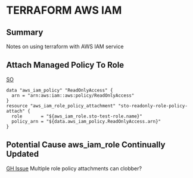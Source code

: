 # TERRAFORM AWS IAM

## Summary

Notes on using terraform with AWS IAM service

## Attach Managed Policy To Role

[SO](https://stackoverflow.com/questions/45002292/terraform-correct-way-to-attach-aws-managed-policies-to-a-role)

```
data "aws_iam_policy" "ReadOnlyAccess" {
  arn = "arn:aws:iam::aws:policy/ReadOnlyAccess"
}
resource "aws_iam_role_policy_attachment" "sto-readonly-role-policy-attach" {
  role       = "${aws_iam_role.sto-test-role.name}"
  policy_arn = "${data.aws_iam_policy.ReadOnlyAccess.arn}"
}
```

## Potential Cause aws_iam_role Continually Updated

[GH Issue](https://github.com/hashicorp/terraform/issues/11873)
Multiple role policy attachments can clobber?
